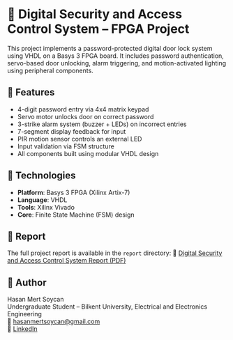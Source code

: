 # 🔐 Digital Security and Access Control System – FPGA Project

This project implements a password-protected digital door lock system using VHDL on a Basys 3 FPGA board. It includes password authentication, servo-based door unlocking, alarm triggering, and motion-activated lighting using peripheral components.

## 🧠 Features

- 4-digit password entry via 4x4 matrix keypad  
- Servo motor unlocks door on correct password  
- 3-strike alarm system (buzzer + LEDs) on incorrect entries  
- 7-segment display feedback for input  
- PIR motion sensor controls an external LED  
- Input validation via FSM structure  
- All components built using modular VHDL design

## 🧰 Technologies

- **Platform**: Basys 3 FPGA (Xilinx Artix-7)  
- **Language**: VHDL  
- **Tools**: Xilinx Vivado  
- **Core**: Finite State Machine (FSM) design

## 📝 Report

The full project report is available in the `report` directory:
📄 [Digital Security and Access Control System Report (PDF)](./report/Digital%20Security%20and%20Access%20Control%20System%20Report.pdf)

## 👤 Author

Hasan Mert Soycan  
Undergraduate Student – Bilkent University, Electrical and Electronics Engineering  
📧 hasanmertsoycan@gmail.com  
🔗 [LinkedIn](https://www.linkedin.com/in/hasanmertsoycan)
